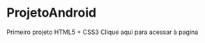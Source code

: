 # ProjetoAndroid
 Primeiro projeto HTML5 + CSS3
<a href="https://ricardo-bertony.github.io/ProjetoAndroid/" target= "blank" style="text-decoration: none">Clique aqui para acessar à pagina</a>
